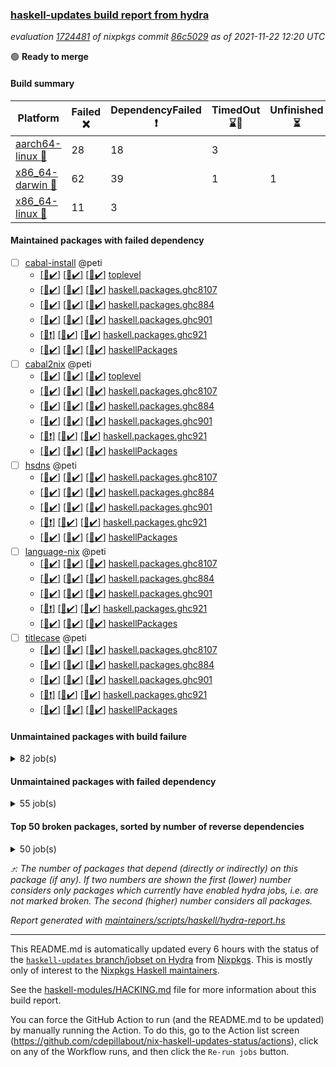 ### [haskell-updates build report from hydra](https://hydra.nixos.org/jobset/nixpkgs/haskell-updates)
*evaluation [1724481](https://hydra.nixos.org/eval/1724481) of nixpkgs commit [86c5029](https://github.com/NixOS/nixpkgs/commits/86c50292b0540dd1cb16636342c938dd9ee5db42) as of 2021-11-22 12:20 UTC*

:green_circle: **Ready to merge**

#### Build summary

 | Platform | Failed :x: | DependencyFailed :heavy_exclamation_mark: | TimedOut :hourglass::no_entry_sign: | Unfinished :hourglass_flowing_sand: | Success :heavy_check_mark: | 
 | --- | --- | --- | --- | --- | --- | 
 | [aarch64-linux :iphone:](https://hydra.nixos.org/eval/1724481?filter=.aarch64-linux) | 28 | 18 | 3 |  | 7077 | 
 | [x86_64-darwin :apple:](https://hydra.nixos.org/eval/1724481?filter=.x86_64-darwin) | 62 | 39 | 1 | 1 | 6964 | 
 | [x86_64-linux :penguin:](https://hydra.nixos.org/eval/1724481?filter=.x86_64-linux) | 11 | 3 |  |  | 7151 | 
#### Maintained packages with failed dependency
- [ ] [cabal-install](https://hydra.nixos.org/eval/1724481?filter=cabal-install) @peti
  - [[:iphone::heavy_check_mark:]](https://hydra.nixos.org/build/158859488) [[:apple::heavy_check_mark:]](https://hydra.nixos.org/build/158857096) [[:penguin::heavy_check_mark:]](https://hydra.nixos.org/build/158854179) [toplevel](https://hydra.nixos.org/eval/1724481?filter=cabal-install)
  - [[:iphone::heavy_check_mark:]](https://hydra.nixos.org/build/158849756) [[:apple::heavy_check_mark:]](https://hydra.nixos.org/build/158850633) [[:penguin::heavy_check_mark:]](https://hydra.nixos.org/build/158853726) [haskell.packages.ghc8107](https://hydra.nixos.org/eval/1724481?filter=haskell.packages.ghc8107.cabal-install)
  - [[:iphone::heavy_check_mark:]](https://hydra.nixos.org/build/158862111) [[:apple::heavy_check_mark:]](https://hydra.nixos.org/build/158853501) [[:penguin::heavy_check_mark:]](https://hydra.nixos.org/build/158854679) [haskell.packages.ghc884](https://hydra.nixos.org/eval/1724481?filter=haskell.packages.ghc884.cabal-install)
  - [[:iphone::heavy_check_mark:]](https://hydra.nixos.org/build/158848129) [[:apple::heavy_check_mark:]](https://hydra.nixos.org/build/158852590) [[:penguin::heavy_check_mark:]](https://hydra.nixos.org/build/158852703) [haskell.packages.ghc901](https://hydra.nixos.org/eval/1724481?filter=haskell.packages.ghc901.cabal-install)
  - [[:iphone::heavy_exclamation_mark:]](https://hydra.nixos.org/build/158858423) [[:apple::heavy_check_mark:]](https://hydra.nixos.org/build/158848823) [[:penguin::heavy_check_mark:]](https://hydra.nixos.org/build/158851921) [haskell.packages.ghc921](https://hydra.nixos.org/eval/1724481?filter=haskell.packages.ghc921.cabal-install)
  - [[:iphone::heavy_check_mark:]](https://hydra.nixos.org/build/158861502) [[:apple::heavy_check_mark:]](https://hydra.nixos.org/build/158859272) [[:penguin::heavy_check_mark:]](https://hydra.nixos.org/build/158861834) [haskellPackages](https://hydra.nixos.org/eval/1724481?filter=haskellPackages.cabal-install)
- [ ] [cabal2nix](https://hydra.nixos.org/eval/1724481?filter=cabal2nix) @peti
  - [[:iphone::heavy_check_mark:]](https://hydra.nixos.org/build/158861540) [[:apple::heavy_check_mark:]](https://hydra.nixos.org/build/158852457) [[:penguin::heavy_check_mark:]](https://hydra.nixos.org/build/158855330) [toplevel](https://hydra.nixos.org/eval/1724481?filter=cabal2nix)
  - [[:iphone::heavy_check_mark:]](https://hydra.nixos.org/build/158847732) [[:apple::heavy_check_mark:]](https://hydra.nixos.org/build/158858428) [[:penguin::heavy_check_mark:]](https://hydra.nixos.org/build/158859722) [haskell.packages.ghc8107](https://hydra.nixos.org/eval/1724481?filter=haskell.packages.ghc8107.cabal2nix)
  - [[:iphone::heavy_check_mark:]](https://hydra.nixos.org/build/158847921) [[:apple::heavy_check_mark:]](https://hydra.nixos.org/build/158855895) [[:penguin::heavy_check_mark:]](https://hydra.nixos.org/build/158853678) [haskell.packages.ghc884](https://hydra.nixos.org/eval/1724481?filter=haskell.packages.ghc884.cabal2nix)
  - [[:iphone::heavy_check_mark:]](https://hydra.nixos.org/build/158949826) [[:apple::heavy_check_mark:]](https://hydra.nixos.org/build/158949834) [[:penguin::heavy_check_mark:]](https://hydra.nixos.org/build/158949831) [haskell.packages.ghc901](https://hydra.nixos.org/eval/1724481?filter=haskell.packages.ghc901.cabal2nix)
  - [[:iphone::heavy_exclamation_mark:]](https://hydra.nixos.org/build/159051608) [[:apple::heavy_check_mark:]](https://hydra.nixos.org/build/159051564) [[:penguin::heavy_check_mark:]](https://hydra.nixos.org/build/159051628) [haskell.packages.ghc921](https://hydra.nixos.org/eval/1724481?filter=haskell.packages.ghc921.cabal2nix)
  - [[:iphone::heavy_check_mark:]](https://hydra.nixos.org/build/158850234) [[:apple::heavy_check_mark:]](https://hydra.nixos.org/build/158861684) [[:penguin::heavy_check_mark:]](https://hydra.nixos.org/build/158858318) [haskellPackages](https://hydra.nixos.org/eval/1724481?filter=haskellPackages.cabal2nix)
- [ ] [hsdns](https://hydra.nixos.org/eval/1724481?filter=hsdns) @peti
  - [[:iphone::heavy_check_mark:]](https://hydra.nixos.org/build/158167926) [[:apple::heavy_check_mark:]](https://hydra.nixos.org/build/158177816) [[:penguin::heavy_check_mark:]](https://hydra.nixos.org/build/158184888) [haskell.packages.ghc8107](https://hydra.nixos.org/eval/1724481?filter=haskell.packages.ghc8107.hsdns)
  - [[:iphone::heavy_check_mark:]](https://hydra.nixos.org/build/158178147) [[:apple::heavy_check_mark:]](https://hydra.nixos.org/build/158171568) [[:penguin::heavy_check_mark:]](https://hydra.nixos.org/build/158180260) [haskell.packages.ghc884](https://hydra.nixos.org/eval/1724481?filter=haskell.packages.ghc884.hsdns)
  - [[:iphone::heavy_check_mark:]](https://hydra.nixos.org/build/158173050) [[:apple::heavy_check_mark:]](https://hydra.nixos.org/build/158183912) [[:penguin::heavy_check_mark:]](https://hydra.nixos.org/build/158167851) [haskell.packages.ghc901](https://hydra.nixos.org/eval/1724481?filter=haskell.packages.ghc901.hsdns)
  - [[:iphone::heavy_exclamation_mark:]](https://hydra.nixos.org/build/158856827) [[:apple::heavy_check_mark:]](https://hydra.nixos.org/build/158857146) [[:penguin::heavy_check_mark:]](https://hydra.nixos.org/build/158852262) [haskell.packages.ghc921](https://hydra.nixos.org/eval/1724481?filter=haskell.packages.ghc921.hsdns)
  - [[:iphone::heavy_check_mark:]](https://hydra.nixos.org/build/158179287) [[:apple::heavy_check_mark:]](https://hydra.nixos.org/build/158174569) [[:penguin::heavy_check_mark:]](https://hydra.nixos.org/build/158171448) [haskellPackages](https://hydra.nixos.org/eval/1724481?filter=haskellPackages.hsdns)
- [ ] [language-nix](https://hydra.nixos.org/eval/1724481?filter=language-nix) @peti
  - [[:iphone::heavy_check_mark:]](https://hydra.nixos.org/build/158858884) [[:apple::heavy_check_mark:]](https://hydra.nixos.org/build/158850764) [[:penguin::heavy_check_mark:]](https://hydra.nixos.org/build/158855967) [haskell.packages.ghc8107](https://hydra.nixos.org/eval/1724481?filter=haskell.packages.ghc8107.language-nix)
  - [[:iphone::heavy_check_mark:]](https://hydra.nixos.org/build/158855687) [[:apple::heavy_check_mark:]](https://hydra.nixos.org/build/158860034) [[:penguin::heavy_check_mark:]](https://hydra.nixos.org/build/158862156) [haskell.packages.ghc884](https://hydra.nixos.org/eval/1724481?filter=haskell.packages.ghc884.language-nix)
  - [[:iphone::heavy_check_mark:]](https://hydra.nixos.org/build/158949852) [[:apple::heavy_check_mark:]](https://hydra.nixos.org/build/158949829) [[:penguin::heavy_check_mark:]](https://hydra.nixos.org/build/158949823) [haskell.packages.ghc901](https://hydra.nixos.org/eval/1724481?filter=haskell.packages.ghc901.language-nix)
  - [[:iphone::heavy_exclamation_mark:]](https://hydra.nixos.org/build/158949841) [[:apple::heavy_check_mark:]](https://hydra.nixos.org/build/158949835) [[:penguin::heavy_check_mark:]](https://hydra.nixos.org/build/158949838) [haskell.packages.ghc921](https://hydra.nixos.org/eval/1724481?filter=haskell.packages.ghc921.language-nix)
  - [[:iphone::heavy_check_mark:]](https://hydra.nixos.org/build/158858262) [[:apple::heavy_check_mark:]](https://hydra.nixos.org/build/158859525) [[:penguin::heavy_check_mark:]](https://hydra.nixos.org/build/158851511) [haskellPackages](https://hydra.nixos.org/eval/1724481?filter=haskellPackages.language-nix)
- [ ] [titlecase](https://hydra.nixos.org/eval/1724481?filter=titlecase) @peti
  - [[:iphone::heavy_check_mark:]](https://hydra.nixos.org/build/158852347) [[:apple::heavy_check_mark:]](https://hydra.nixos.org/build/158854243) [[:penguin::heavy_check_mark:]](https://hydra.nixos.org/build/158847876) [haskell.packages.ghc8107](https://hydra.nixos.org/eval/1724481?filter=haskell.packages.ghc8107.titlecase)
  - [[:iphone::heavy_check_mark:]](https://hydra.nixos.org/build/158849776) [[:apple::heavy_check_mark:]](https://hydra.nixos.org/build/158850772) [[:penguin::heavy_check_mark:]](https://hydra.nixos.org/build/158853456) [haskell.packages.ghc884](https://hydra.nixos.org/eval/1724481?filter=haskell.packages.ghc884.titlecase)
  - [[:iphone::heavy_check_mark:]](https://hydra.nixos.org/build/158860823) [[:apple::heavy_check_mark:]](https://hydra.nixos.org/build/158847764) [[:penguin::heavy_check_mark:]](https://hydra.nixos.org/build/158850091) [haskell.packages.ghc901](https://hydra.nixos.org/eval/1724481?filter=haskell.packages.ghc901.titlecase)
  - [[:iphone::heavy_exclamation_mark:]](https://hydra.nixos.org/build/158853791) [[:apple::heavy_check_mark:]](https://hydra.nixos.org/build/158857747) [[:penguin::heavy_check_mark:]](https://hydra.nixos.org/build/158850179) [haskell.packages.ghc921](https://hydra.nixos.org/eval/1724481?filter=haskell.packages.ghc921.titlecase)
  - [[:iphone::heavy_check_mark:]](https://hydra.nixos.org/build/158851159) [[:apple::heavy_check_mark:]](https://hydra.nixos.org/build/158857090) [[:penguin::heavy_check_mark:]](https://hydra.nixos.org/build/158854010) [haskellPackages](https://hydra.nixos.org/eval/1724481?filter=haskellPackages.titlecase)
#### Unmaintained packages with build failure
<details><summary>82 job(s) </summary>

- [ ] [[:iphone::heavy_check_mark:]](https://hydra.nixos.org/build/158174882) [[:apple::x:]](https://hydra.nixos.org/build/158178724) [[:penguin::heavy_check_mark:]](https://hydra.nixos.org/build/158186251) [haskellPackages.sdp](https://hydra.nixos.org/eval/1724481?filter=haskellPackages.sdp)  :arrow_heading_up: 9 | 9
- [ ] [[:iphone::heavy_check_mark:]](https://hydra.nixos.org/build/158861466) [[:apple::x:]](https://hydra.nixos.org/build/158852705) [[:penguin::heavy_check_mark:]](https://hydra.nixos.org/build/158856537) [haskellPackages.di-core](https://hydra.nixos.org/eval/1724481?filter=haskellPackages.di-core)  :arrow_heading_up: 7 | 11
- [ ] [[:iphone::heavy_check_mark:]](https://hydra.nixos.org/build/158861334) [[:apple::x:]](https://hydra.nixos.org/build/158851459) [[:penguin::heavy_check_mark:]](https://hydra.nixos.org/build/158850490) [haskellPackages.junit-xml](https://hydra.nixos.org/eval/1724481?filter=haskellPackages.junit-xml)  :arrow_heading_up: 7 | 9
- [ ] [[:iphone::heavy_check_mark:]](https://hydra.nixos.org/build/158858340) [[:apple::x:]](https://hydra.nixos.org/build/158849240) [[:penguin::heavy_check_mark:]](https://hydra.nixos.org/build/158857820) [haskellPackages.thyme](https://hydra.nixos.org/eval/1724481?filter=haskellPackages.thyme)  :arrow_heading_up: 6 | 15
- [ ] [[:iphone::x:]](https://hydra.nixos.org/build/158849103) [[:apple::heavy_check_mark:]](https://hydra.nixos.org/build/158851457) [[:penguin::heavy_check_mark:]](https://hydra.nixos.org/build/158850080) [haskellPackages.libBF](https://hydra.nixos.org/eval/1724481?filter=haskellPackages.libBF)  :arrow_heading_up: 4 | 20
- [ ] [[:iphone::heavy_check_mark:]](https://hydra.nixos.org/build/158849948) [[:apple::x:]](https://hydra.nixos.org/build/158854538) [[:penguin::heavy_check_mark:]](https://hydra.nixos.org/build/158848072) [haskellPackages.exinst](https://hydra.nixos.org/eval/1724481?filter=haskellPackages.exinst)  :arrow_heading_up: 4 | 6
- [ ] [[:iphone::x:]](https://hydra.nixos.org/build/158850642) [[:apple::heavy_check_mark:]](https://hydra.nixos.org/build/158848989) [[:penguin::heavy_check_mark:]](https://hydra.nixos.org/build/158849778) [haskellPackages.ptr-poker](https://hydra.nixos.org/eval/1724481?filter=haskellPackages.ptr-poker)  :arrow_heading_up: 3 | 4
- [ ] [[:iphone::x:]](https://hydra.nixos.org/build/158948460) [[:penguin::x:]](https://hydra.nixos.org/build/158948459) [haskellPackages.gi-cogl](https://hydra.nixos.org/eval/1724481?filter=haskellPackages.gi-cogl)  :arrow_heading_up: 2 | 2
- [ ] [[:iphone::x:]](https://hydra.nixos.org/build/158860520) [[:apple::heavy_check_mark:]](https://hydra.nixos.org/build/158856485) [[:penguin::heavy_check_mark:]](https://hydra.nixos.org/build/158848207) [haskellPackages.OrderedBits](https://hydra.nixos.org/eval/1724481?filter=haskellPackages.OrderedBits)  :arrow_heading_up: 1 | 36
- [ ] [[:iphone::x:]](https://hydra.nixos.org/build/158857945) [[:apple::heavy_check_mark:]](https://hydra.nixos.org/build/158850842) [[:penguin::heavy_check_mark:]](https://hydra.nixos.org/build/158850289) [haskellPackages.type-natural](https://hydra.nixos.org/eval/1724481?filter=haskellPackages.type-natural)  :arrow_heading_up: 1 | 4
- [ ] [[:iphone::x:]](https://hydra.nixos.org/build/158171488) [[:apple::heavy_check_mark:]](https://hydra.nixos.org/build/158166466) [[:penguin::heavy_check_mark:]](https://hydra.nixos.org/build/158176025) [haskellPackages.long-double](https://hydra.nixos.org/eval/1724481?filter=haskellPackages.long-double)  :arrow_heading_up: 1 | 2
- [ ] [[:iphone::x:]](https://hydra.nixos.org/build/158856719) [[:apple::x:]](https://hydra.nixos.org/build/158858493) [[:penguin::x:]](https://hydra.nixos.org/build/158852016) [haskellPackages.dovetail](https://hydra.nixos.org/eval/1724481?filter=haskellPackages.dovetail)  :arrow_heading_up: 1 | 1
- [ ] [[:iphone::x:]](https://hydra.nixos.org/build/158174481) [[:apple::x:]](https://hydra.nixos.org/build/158173479) [[:penguin::heavy_check_mark:]](https://hydra.nixos.org/build/158172713) [haskellPackages.easytensor](https://hydra.nixos.org/eval/1724481?filter=haskellPackages.easytensor)  :arrow_heading_up: 1 | 1
- [ ] [[:iphone::heavy_check_mark:]](https://hydra.nixos.org/build/158859418) [[:apple::x:]](https://hydra.nixos.org/build/158858379) [[:penguin::heavy_check_mark:]](https://hydra.nixos.org/build/158849295) [haskellPackages.gi-gdkx11](https://hydra.nixos.org/eval/1724481?filter=haskellPackages.gi-gdkx11)  :arrow_heading_up: 1 | 1
- [ ] [[:iphone::x:]](https://hydra.nixos.org/build/158851393) [[:apple::x:]](https://hydra.nixos.org/build/158855696) [[:penguin::x:]](https://hydra.nixos.org/build/158852214) [haskellPackages.gi-json](https://hydra.nixos.org/eval/1724481?filter=haskellPackages.gi-json)  :arrow_heading_up: 1 | 1
- [ ] [[:iphone::heavy_check_mark:]](https://hydra.nixos.org/build/158171757) [[:apple::x:]](https://hydra.nixos.org/build/158166135) [[:penguin::heavy_check_mark:]](https://hydra.nixos.org/build/158176699) [haskellPackages.keep-alive](https://hydra.nixos.org/eval/1724481?filter=haskellPackages.keep-alive)  :arrow_heading_up: 1 | 1
- [ ] [[:iphone::heavy_check_mark:]](https://hydra.nixos.org/build/158853648) [[:apple::x:]](https://hydra.nixos.org/build/158848056) [[:penguin::heavy_check_mark:]](https://hydra.nixos.org/build/158859990) [haskellPackages.loc](https://hydra.nixos.org/eval/1724481?filter=haskellPackages.loc)  :arrow_heading_up: 1 | 1
- [ ] [[:iphone::x:]](https://hydra.nixos.org/build/158860031) [[:apple::heavy_check_mark:]](https://hydra.nixos.org/build/158855160) [[:penguin::heavy_check_mark:]](https://hydra.nixos.org/build/158849207) [haskellPackages.nlopt-haskell](https://hydra.nixos.org/eval/1724481?filter=haskellPackages.nlopt-haskell)  :arrow_heading_up: 1 | 1
- [ ] [[:iphone::heavy_check_mark:]](https://hydra.nixos.org/build/158856287) [[:apple::x:]](https://hydra.nixos.org/build/158850438) [[:penguin::heavy_check_mark:]](https://hydra.nixos.org/build/158860855) [haskellPackages.opencv](https://hydra.nixos.org/eval/1724481?filter=haskellPackages.opencv)  :arrow_heading_up: 1 | 1
- [ ] [[:iphone::heavy_check_mark:]](https://hydra.nixos.org/build/158857322) [[:apple::x:]](https://hydra.nixos.org/build/158860470) [[:penguin::heavy_check_mark:]](https://hydra.nixos.org/build/158848735) [haskellPackages.sequence-formats](https://hydra.nixos.org/eval/1724481?filter=haskellPackages.sequence-formats)  :arrow_heading_up: 1 | 1
- [ ] [[:iphone::x:]](https://hydra.nixos.org/build/158178337) [[:apple::heavy_check_mark:]](https://hydra.nixos.org/build/158169670) [[:penguin::heavy_check_mark:]](https://hydra.nixos.org/build/158175314) [haskellPackages.unicode-properties](https://hydra.nixos.org/eval/1724481?filter=haskellPackages.unicode-properties)  :arrow_heading_up: 1 | 1
- [ ] [[:iphone::x:]](https://hydra.nixos.org/build/158857571) [[:apple::heavy_check_mark:]](https://hydra.nixos.org/build/158861149) [[:penguin::heavy_check_mark:]](https://hydra.nixos.org/build/158854318) [haskellPackages.accelerate-llvm](https://hydra.nixos.org/eval/1724481?filter=haskellPackages.accelerate-llvm)  :arrow_heading_up: 0 | 8
- [ ] [[:iphone::x:]](https://hydra.nixos.org/build/158177182) [[:apple::heavy_check_mark:]](https://hydra.nixos.org/build/158173873) [[:penguin::heavy_check_mark:]](https://hydra.nixos.org/build/158167438) [haskellPackages.freetype2](https://hydra.nixos.org/eval/1724481?filter=haskellPackages.freetype2)  :arrow_heading_up: 0 | 7
- [ ] [[:iphone::heavy_check_mark:]](https://hydra.nixos.org/build/158854490) [[:apple::x:]](https://hydra.nixos.org/build/158855324) [[:penguin::heavy_check_mark:]](https://hydra.nixos.org/build/158861234) [haskellPackages.pipes-zlib](https://hydra.nixos.org/eval/1724481?filter=haskellPackages.pipes-zlib)  :arrow_heading_up: 0 | 6
- [ ] [[:iphone::heavy_check_mark:]](https://hydra.nixos.org/build/158184242) [[:apple::x:]](https://hydra.nixos.org/build/158185673) [[:penguin::heavy_check_mark:]](https://hydra.nixos.org/build/158170921) [haskellPackages.hmidi](https://hydra.nixos.org/eval/1724481?filter=haskellPackages.hmidi)  :arrow_heading_up: 0 | 4
- [ ] [[:iphone::heavy_check_mark:]](https://hydra.nixos.org/build/158857874) [[:apple::x:]](https://hydra.nixos.org/build/158850813) [[:penguin::heavy_check_mark:]](https://hydra.nixos.org/build/158849730) [haskellPackages.zip](https://hydra.nixos.org/eval/1724481?filter=haskellPackages.zip)  :arrow_heading_up: 0 | 4
- [ ] [[:iphone::heavy_check_mark:]](https://hydra.nixos.org/build/158849319) [[:apple::x:]](https://hydra.nixos.org/build/158847910) [[:penguin::heavy_check_mark:]](https://hydra.nixos.org/build/158859828) [haskellPackages.posix-socket](https://hydra.nixos.org/eval/1724481?filter=haskellPackages.posix-socket)  :arrow_heading_up: 0 | 2
- [ ] [[:iphone::x:]](https://hydra.nixos.org/build/158860604) [[:apple::heavy_check_mark:]](https://hydra.nixos.org/build/158861826) [[:penguin::heavy_check_mark:]](https://hydra.nixos.org/build/158858748) [haskellPackages.quic](https://hydra.nixos.org/eval/1724481?filter=haskellPackages.quic)  :arrow_heading_up: 0 | 2
- [ ] [[:iphone::x:]](https://hydra.nixos.org/build/158849068) [[:apple::x:]](https://hydra.nixos.org/build/158853089) [[:penguin::x:]](https://hydra.nixos.org/build/158853596) [haskellPackages.exploring-interpreters](https://hydra.nixos.org/eval/1724481?filter=haskellPackages.exploring-interpreters)  :arrow_heading_up: 0 | 1
- [ ] [[:iphone::heavy_check_mark:]](https://hydra.nixos.org/build/158169821) [[:apple::x:]](https://hydra.nixos.org/build/158179292) [[:penguin::heavy_check_mark:]](https://hydra.nixos.org/build/158172696) [haskellPackages.hamid](https://hydra.nixos.org/eval/1724481?filter=haskellPackages.hamid)  :arrow_heading_up: 0 | 1
- [ ] [[:iphone::heavy_check_mark:]](https://hydra.nixos.org/build/158859572) [[:apple::x:]](https://hydra.nixos.org/build/158849030) [[:penguin::heavy_check_mark:]](https://hydra.nixos.org/build/158855236) [haskellPackages.hmatrix-morpheus](https://hydra.nixos.org/eval/1724481?filter=haskellPackages.hmatrix-morpheus)  :arrow_heading_up: 0 | 1
- [ ] [[:iphone::heavy_check_mark:]](https://hydra.nixos.org/build/158180845) [[:apple::x:]](https://hydra.nixos.org/build/158183870) [[:penguin::heavy_check_mark:]](https://hydra.nixos.org/build/158176031) [haskellPackages.huckleberry](https://hydra.nixos.org/eval/1724481?filter=haskellPackages.huckleberry)  :arrow_heading_up: 0 | 1
- [ ] [[:iphone::x:]](https://hydra.nixos.org/build/158171195) [[:apple::heavy_check_mark:]](https://hydra.nixos.org/build/158173460) [[:penguin::heavy_check_mark:]](https://hydra.nixos.org/build/158173159) [haskellPackages.picosat](https://hydra.nixos.org/eval/1724481?filter=haskellPackages.picosat)  :arrow_heading_up: 0 | 1
- [ ] [[:iphone::heavy_check_mark:]](https://hydra.nixos.org/build/158165387) [[:apple::x:]](https://hydra.nixos.org/build/158186599) [[:penguin::heavy_check_mark:]](https://hydra.nixos.org/build/158183534) [haskellPackages.select](https://hydra.nixos.org/eval/1724481?filter=haskellPackages.select)  :arrow_heading_up: 0 | 1
- [ ] [[:iphone::heavy_check_mark:]](https://hydra.nixos.org/build/158177925) [[:apple::x:]](https://hydra.nixos.org/build/158169081) [[:penguin::heavy_check_mark:]](https://hydra.nixos.org/build/158171187) [haskellPackages.sysinfo](https://hydra.nixos.org/eval/1724481?filter=haskellPackages.sysinfo)  :arrow_heading_up: 0 | 1
- [ ] [[:iphone::heavy_check_mark:]](https://hydra.nixos.org/build/158848626) [[:apple::x:]](https://hydra.nixos.org/build/158855430) [[:penguin::heavy_check_mark:]](https://hydra.nixos.org/build/158852723) [haskellPackages.FractalArt](https://hydra.nixos.org/eval/1724481?filter=haskellPackages.FractalArt) 
- [ ] [[:iphone::x:]](https://hydra.nixos.org/build/158173619) [[:apple::heavy_check_mark:]](https://hydra.nixos.org/build/158175003) [[:penguin::heavy_check_mark:]](https://hydra.nixos.org/build/158184430) [haskellPackages.HsASA](https://hydra.nixos.org/eval/1724481?filter=haskellPackages.HsASA) 
- [ ] [[:iphone::heavy_check_mark:]](https://hydra.nixos.org/build/158848446) [[:apple::heavy_check_mark:]](https://hydra.nixos.org/build/158853709) [[:penguin::x:]](https://hydra.nixos.org/build/158860989) [haskellPackages.binary-io](https://hydra.nixos.org/eval/1724481?filter=haskellPackages.binary-io) 
- [ ] [[:iphone::heavy_check_mark:]](https://hydra.nixos.org/build/158854640) [[:apple::x:]](https://hydra.nixos.org/build/158851479) [[:penguin::heavy_check_mark:]](https://hydra.nixos.org/build/158858504) [haskellPackages.chiphunk](https://hydra.nixos.org/eval/1724481?filter=haskellPackages.chiphunk) 
- [ ] [[:iphone::heavy_check_mark:]](https://hydra.nixos.org/build/158179678) [[:apple::x:]](https://hydra.nixos.org/build/158185186) [[:penguin::heavy_check_mark:]](https://hydra.nixos.org/build/158186792) [haskellPackages.discount](https://hydra.nixos.org/eval/1724481?filter=haskellPackages.discount) 
- [ ] [[:iphone::heavy_check_mark:]](https://hydra.nixos.org/build/158851353) [[:apple::x:]](https://hydra.nixos.org/build/158851074) [[:penguin::heavy_check_mark:]](https://hydra.nixos.org/build/158855778) [haskellPackages.diskhash](https://hydra.nixos.org/eval/1724481?filter=haskellPackages.diskhash) 
- [ ] [[:iphone::heavy_check_mark:]](https://hydra.nixos.org/build/158848244) [[:apple::x:]](https://hydra.nixos.org/build/158849167) [[:penguin::heavy_check_mark:]](https://hydra.nixos.org/build/158861079) [haskellPackages.epub-tools](https://hydra.nixos.org/eval/1724481?filter=haskellPackages.epub-tools) 
- [ ] [[:iphone::heavy_check_mark:]](https://hydra.nixos.org/build/158182864) [[:apple::x:]](https://hydra.nixos.org/build/158175855) [[:penguin::heavy_check_mark:]](https://hydra.nixos.org/build/158172346) [haskellPackages.float128](https://hydra.nixos.org/eval/1724481?filter=haskellPackages.float128) 
- [ ] [[:iphone::heavy_check_mark:]](https://hydra.nixos.org/build/158855111) [[:apple::x:]](https://hydra.nixos.org/build/158851137) [[:penguin::heavy_check_mark:]](https://hydra.nixos.org/build/158858852) [haskellPackages.gerrit](https://hydra.nixos.org/eval/1724481?filter=haskellPackages.gerrit) 
- [ ] [[:iphone::x:]](https://hydra.nixos.org/build/158852000) [[:penguin::x:]](https://hydra.nixos.org/build/158852193) [haskellPackages.gi-gtk-layer-shell](https://hydra.nixos.org/eval/1724481?filter=haskellPackages.gi-gtk-layer-shell) 
- [ ] [[:iphone::x:]](https://hydra.nixos.org/build/158848063) [[:apple::x:]](https://hydra.nixos.org/build/158853412) [[:penguin::x:]](https://hydra.nixos.org/build/158852503) [haskellPackages.gi-rsvg](https://hydra.nixos.org/eval/1724481?filter=haskellPackages.gi-rsvg) 
- [ ] [[:iphone::x:]](https://hydra.nixos.org/build/158660363) [[:penguin::heavy_check_mark:]](https://hydra.nixos.org/build/158660342) [haskellPackages.gnome-keyring](https://hydra.nixos.org/eval/1724481?filter=haskellPackages.gnome-keyring) 
- [ ] [[:iphone::heavy_check_mark:]](https://hydra.nixos.org/build/158851517) [[:apple::x:]](https://hydra.nixos.org/build/158857422) [[:penguin::heavy_check_mark:]](https://hydra.nixos.org/build/158850955) [haskellPackages.gtk-traymanager](https://hydra.nixos.org/eval/1724481?filter=haskellPackages.gtk-traymanager) 
- [ ] [[:iphone::heavy_check_mark:]](https://hydra.nixos.org/build/158169999) [[:apple::x:]](https://hydra.nixos.org/build/158178690) [[:penguin::heavy_check_mark:]](https://hydra.nixos.org/build/158176092) [haskellPackages.hid](https://hydra.nixos.org/eval/1724481?filter=haskellPackages.hid) 
- [ ] [[:iphone::heavy_check_mark:]](https://hydra.nixos.org/build/158849329) [[:apple::x:]](https://hydra.nixos.org/build/158853988) [[:penguin::heavy_check_mark:]](https://hydra.nixos.org/build/158851875) [haskellPackages.higher-leveldb](https://hydra.nixos.org/eval/1724481?filter=haskellPackages.higher-leveldb) 
- [ ] [[:iphone::heavy_check_mark:]](https://hydra.nixos.org/build/158848613) [[:apple::x:]](https://hydra.nixos.org/build/158854489) [[:penguin::heavy_check_mark:]](https://hydra.nixos.org/build/158852334) [haskellPackages.highlight](https://hydra.nixos.org/eval/1724481?filter=haskellPackages.highlight) 
- [ ] [[:iphone::heavy_check_mark:]](https://hydra.nixos.org/build/158852537) [[:apple::x:]](https://hydra.nixos.org/build/158850259) [[:penguin::heavy_check_mark:]](https://hydra.nixos.org/build/158859231) [haskellPackages.hinotify-conduit](https://hydra.nixos.org/eval/1724481?filter=haskellPackages.hinotify-conduit) 
- [ ] [[:iphone::x:]](https://hydra.nixos.org/build/158850846) [[:apple::x:]](https://hydra.nixos.org/build/158848283) [[:penguin::x:]](https://hydra.nixos.org/build/158856298) [haskellPackages.hls-rename-plugin](https://hydra.nixos.org/eval/1724481?filter=haskellPackages.hls-rename-plugin) 
- [ ] [[:iphone::x:]](https://hydra.nixos.org/build/158850552) [[:apple::heavy_check_mark:]](https://hydra.nixos.org/build/158861020) [[:penguin::heavy_check_mark:]](https://hydra.nixos.org/build/158856148) [haskellPackages.hq](https://hydra.nixos.org/eval/1724481?filter=haskellPackages.hq) 
- [ ] [[:iphone::heavy_check_mark:]](https://hydra.nixos.org/build/158850232) [[:apple::x:]](https://hydra.nixos.org/build/158856421) [[:penguin::heavy_check_mark:]](https://hydra.nixos.org/build/158855395) [haskellPackages.hs](https://hydra.nixos.org/eval/1724481?filter=haskellPackages.hs) 
- [ ] [[:iphone::heavy_check_mark:]](https://hydra.nixos.org/build/158170141) [[:apple::x:]](https://hydra.nixos.org/build/158180755) [[:penguin::heavy_check_mark:]](https://hydra.nixos.org/build/158167959) [haskellPackages.hsshellscript](https://hydra.nixos.org/eval/1724481?filter=haskellPackages.hsshellscript) 
- [ ] [[:iphone::heavy_check_mark:]](https://hydra.nixos.org/build/158180614) [[:apple::x:]](https://hydra.nixos.org/build/158175752) [[:penguin::heavy_check_mark:]](https://hydra.nixos.org/build/158169957) [haskellPackages.hssourceinfo](https://hydra.nixos.org/eval/1724481?filter=haskellPackages.hssourceinfo) 
- [ ] [[:iphone::heavy_check_mark:]](https://hydra.nixos.org/build/158851758) [[:apple::x:]](https://hydra.nixos.org/build/158849228) [[:penguin::heavy_check_mark:]](https://hydra.nixos.org/build/158854910) [haskellPackages.ipcvar](https://hydra.nixos.org/eval/1724481?filter=haskellPackages.ipcvar) 
- [ ] [[:iphone::heavy_check_mark:]](https://hydra.nixos.org/build/158178270) [[:apple::x:]](https://hydra.nixos.org/build/158186270) [[:penguin::heavy_check_mark:]](https://hydra.nixos.org/build/158183921) [haskellPackages.linux-framebuffer](https://hydra.nixos.org/eval/1724481?filter=haskellPackages.linux-framebuffer) 
- [ ] [[:iphone::heavy_check_mark:]](https://hydra.nixos.org/build/158860870) [[:apple::x:]](https://hydra.nixos.org/build/158850439) [[:penguin::heavy_check_mark:]](https://hydra.nixos.org/build/158850605) [haskellPackages.mediawiki2latex](https://hydra.nixos.org/eval/1724481?filter=haskellPackages.mediawiki2latex) 
- [ ] [[:iphone::heavy_check_mark:]](https://hydra.nixos.org/build/158848694) [[:apple::x:]](https://hydra.nixos.org/build/158852758) [[:penguin::heavy_check_mark:]](https://hydra.nixos.org/build/158851131) [haskellPackages.mercury-api](https://hydra.nixos.org/eval/1724481?filter=haskellPackages.mercury-api) 
- [ ] [[:iphone::heavy_check_mark:]](https://hydra.nixos.org/build/158852088) [[:apple::x:]](https://hydra.nixos.org/build/158855003) [[:penguin::heavy_check_mark:]](https://hydra.nixos.org/build/158856119) [haskellPackages.nano-cryptr](https://hydra.nixos.org/eval/1724481?filter=haskellPackages.nano-cryptr) 
- [ ] [[:iphone::x:]](https://hydra.nixos.org/build/158850796) [[:apple::x:]](https://hydra.nixos.org/build/158860861) [[:penguin::x:]](https://hydra.nixos.org/build/158848852) [haskellPackages.one-line-aeson-text](https://hydra.nixos.org/eval/1724481?filter=haskellPackages.one-line-aeson-text) 
- [ ] [[:iphone::heavy_check_mark:]](https://hydra.nixos.org/build/158851060) [[:apple::x:]](https://hydra.nixos.org/build/158853406) [[:penguin::heavy_check_mark:]](https://hydra.nixos.org/build/158850837) [haskellPackages.persistent-pagination](https://hydra.nixos.org/eval/1724481?filter=haskellPackages.persistent-pagination) 
- [ ] [[:iphone::heavy_check_mark:]](https://hydra.nixos.org/build/158849900) [[:apple::x:]](https://hydra.nixos.org/build/158855791) [[:penguin::heavy_check_mark:]](https://hydra.nixos.org/build/158852897) [haskellPackages.ping-wrapper](https://hydra.nixos.org/eval/1724481?filter=haskellPackages.ping-wrapper) 
- [ ] [[:iphone::x:]](https://hydra.nixos.org/build/158859024) [[:apple::heavy_check_mark:]](https://hydra.nixos.org/build/158857166) [[:penguin::heavy_check_mark:]](https://hydra.nixos.org/build/158861706) [haskellPackages.poker](https://hydra.nixos.org/eval/1724481?filter=haskellPackages.poker) 
- [ ] [[:iphone::x:]](https://hydra.nixos.org/build/158854187) [[:apple::x:]](https://hydra.nixos.org/build/158857291) [[:penguin::x:]](https://hydra.nixos.org/build/158853046) [haskellPackages.polysemy-mocks](https://hydra.nixos.org/eval/1724481?filter=haskellPackages.polysemy-mocks) 
- [ ] [[:iphone::heavy_check_mark:]](https://hydra.nixos.org/build/158180433) [[:apple::x:]](https://hydra.nixos.org/build/158181527) [[:penguin::heavy_check_mark:]](https://hydra.nixos.org/build/158171268) [haskellPackages.posix-timer](https://hydra.nixos.org/eval/1724481?filter=haskellPackages.posix-timer) 
- [ ] [[:iphone::heavy_check_mark:]](https://hydra.nixos.org/build/158858809) [[:apple::x:]](https://hydra.nixos.org/build/158856858) [[:penguin::heavy_check_mark:]](https://hydra.nixos.org/build/158850820) [haskellPackages.procex](https://hydra.nixos.org/eval/1724481?filter=haskellPackages.procex) 
- [ ] [[:iphone::heavy_check_mark:]](https://hydra.nixos.org/build/158174048) [[:apple::x:]](https://hydra.nixos.org/build/158168485) [[:penguin::heavy_check_mark:]](https://hydra.nixos.org/build/158173634) [haskellPackages.pthread](https://hydra.nixos.org/eval/1724481?filter=haskellPackages.pthread) 
- [ ] [[:iphone::heavy_check_mark:]](https://hydra.nixos.org/build/158851416) [[:apple::x:]](https://hydra.nixos.org/build/158851687) [[:penguin::heavy_check_mark:]](https://hydra.nixos.org/build/158860156) [haskellPackages.sandwich-webdriver](https://hydra.nixos.org/eval/1724481?filter=haskellPackages.sandwich-webdriver) 
- [ ] [[:iphone::heavy_check_mark:]](https://hydra.nixos.org/build/158167023) [[:apple::x:]](https://hydra.nixos.org/build/158179750) [[:penguin::heavy_check_mark:]](https://hydra.nixos.org/build/158179669) [haskellPackages.sfml-audio](https://hydra.nixos.org/eval/1724481?filter=haskellPackages.sfml-audio) 
- [ ] [[:iphone::heavy_check_mark:]](https://hydra.nixos.org/build/158180866) [[:apple::x:]](https://hydra.nixos.org/build/158167435) [[:penguin::heavy_check_mark:]](https://hydra.nixos.org/build/158175479) [haskellPackages.shared-memory](https://hydra.nixos.org/eval/1724481?filter=haskellPackages.shared-memory) 
- [ ] [[:iphone::x:]](https://hydra.nixos.org/build/158849675) [[:apple::x:]](https://hydra.nixos.org/build/158859200) [[:penguin::x:]](https://hydra.nixos.org/build/158850401) [haskellPackages.stripe-wreq](https://hydra.nixos.org/eval/1724481?filter=haskellPackages.stripe-wreq) 
- [ ] [[:iphone::heavy_check_mark:]](https://hydra.nixos.org/build/158858254) [[:apple::x:]](https://hydra.nixos.org/build/158860743) [[:penguin::heavy_check_mark:]](https://hydra.nixos.org/build/158852113) [haskellPackages.tailfile-hinotify](https://hydra.nixos.org/eval/1724481?filter=haskellPackages.tailfile-hinotify) 
- [ ] [[:iphone::x:]](https://hydra.nixos.org/build/158174288) [[:apple::heavy_check_mark:]](https://hydra.nixos.org/build/158168201) [[:penguin::heavy_check_mark:]](https://hydra.nixos.org/build/158167653) [haskellPackages.wiringPi](https://hydra.nixos.org/eval/1724481?filter=haskellPackages.wiringPi) 
- [ ] [[:iphone::heavy_check_mark:]](https://hydra.nixos.org/build/158850484) [[:apple::x:]](https://hydra.nixos.org/build/158851216) [[:penguin::heavy_check_mark:]](https://hydra.nixos.org/build/158853843) [haskellPackages.ws-chans](https://hydra.nixos.org/eval/1724481?filter=haskellPackages.ws-chans) 
- [ ] [[:iphone::x:]](https://hydra.nixos.org/build/158856511) [[:apple::heavy_check_mark:]](https://hydra.nixos.org/build/158860764) [[:penguin::heavy_check_mark:]](https://hydra.nixos.org/build/158852599) [haskellPackages.x86-64bit](https://hydra.nixos.org/eval/1724481?filter=haskellPackages.x86-64bit) 
- [ ] [[:iphone::heavy_check_mark:]](https://hydra.nixos.org/build/158183814) [[:apple::x:]](https://hydra.nixos.org/build/158173903) [[:penguin::heavy_check_mark:]](https://hydra.nixos.org/build/158179614) [haskellPackages.xmonad-utils](https://hydra.nixos.org/eval/1724481?filter=haskellPackages.xmonad-utils) 
- [ ] [[:iphone::heavy_check_mark:]](https://hydra.nixos.org/build/158175167) [[:apple::x:]](https://hydra.nixos.org/build/158172618) [[:penguin::heavy_check_mark:]](https://hydra.nixos.org/build/158170577) [haskellPackages.yoga](https://hydra.nixos.org/eval/1724481?filter=haskellPackages.yoga) 
- [ ] [[:iphone::heavy_check_mark:]](https://hydra.nixos.org/build/158177062) [[:apple::x:]](https://hydra.nixos.org/build/158182111) [[:penguin::heavy_check_mark:]](https://hydra.nixos.org/build/158185512) [haskellPackages.zot](https://hydra.nixos.org/eval/1724481?filter=haskellPackages.zot) 
- [ ] [[:iphone::heavy_check_mark:]](https://hydra.nixos.org/build/158178317) [[:apple::x:]](https://hydra.nixos.org/build/158178379) [[:penguin::heavy_check_mark:]](https://hydra.nixos.org/build/158186424) [haskellPackages.zxcvbn-c](https://hydra.nixos.org/eval/1724481?filter=haskellPackages.zxcvbn-c) 
</details>

#### Unmaintained packages with failed dependency
<details><summary>55 job(s) </summary>

- [ ] [[:iphone::heavy_check_mark:]](https://hydra.nixos.org/build/158847811) [[:apple::heavy_exclamation_mark:]](https://hydra.nixos.org/build/158859191) [[:penguin::heavy_check_mark:]](https://hydra.nixos.org/build/158862113) [haskellPackages.pretty-diff](https://hydra.nixos.org/eval/1724481?filter=haskellPackages.pretty-diff)  :arrow_heading_up: 6 | 12
- [ ] [[:iphone::heavy_check_mark:]](https://hydra.nixos.org/build/158853860) [[:apple::heavy_exclamation_mark:]](https://hydra.nixos.org/build/158848630) [[:penguin::heavy_check_mark:]](https://hydra.nixos.org/build/158861214) [haskellPackages.di-handle](https://hydra.nixos.org/eval/1724481?filter=haskellPackages.di-handle)  :arrow_heading_up: 5 | 9
- [ ] [[:iphone::heavy_check_mark:]](https://hydra.nixos.org/build/158858205) [[:apple::heavy_exclamation_mark:]](https://hydra.nixos.org/build/158860472) [[:penguin::heavy_check_mark:]](https://hydra.nixos.org/build/158860846) [haskellPackages.di-monad](https://hydra.nixos.org/eval/1724481?filter=haskellPackages.di-monad)  :arrow_heading_up: 5 | 9
- [ ] [[:iphone::heavy_check_mark:]](https://hydra.nixos.org/build/158857182) [[:apple::heavy_exclamation_mark:]](https://hydra.nixos.org/build/158855877) [[:penguin::heavy_check_mark:]](https://hydra.nixos.org/build/158852299) [haskellPackages.nri-prelude](https://hydra.nixos.org/eval/1724481?filter=haskellPackages.nri-prelude)  :arrow_heading_up: 5 | 7
- [ ] [[:iphone::heavy_check_mark:]](https://hydra.nixos.org/build/158859816) [[:apple::heavy_exclamation_mark:]](https://hydra.nixos.org/build/158848200) [[:penguin::heavy_check_mark:]](https://hydra.nixos.org/build/158857310) [haskellPackages.di-df1](https://hydra.nixos.org/eval/1724481?filter=haskellPackages.di-df1)  :arrow_heading_up: 4 | 8
- [ ] [[:iphone::heavy_check_mark:]](https://hydra.nixos.org/build/158850714) [[:apple::heavy_exclamation_mark:]](https://hydra.nixos.org/build/158848777) [[:penguin::heavy_check_mark:]](https://hydra.nixos.org/build/158853457) [haskellPackages.nri-env-parser](https://hydra.nixos.org/eval/1724481?filter=haskellPackages.nri-env-parser)  :arrow_heading_up: 4 | 6
- [ ] [[:iphone::heavy_check_mark:]](https://hydra.nixos.org/build/158850452) [[:apple::heavy_exclamation_mark:]](https://hydra.nixos.org/build/158858356) [[:penguin::heavy_check_mark:]](https://hydra.nixos.org/build/158853139) [haskellPackages.nri-observability](https://hydra.nixos.org/eval/1724481?filter=haskellPackages.nri-observability)  :arrow_heading_up: 3 | 5
- [ ] [[:iphone::heavy_exclamation_mark:]](https://hydra.nixos.org/build/158853979) [[:apple::heavy_check_mark:]](https://hydra.nixos.org/build/158851452) [[:penguin::heavy_check_mark:]](https://hydra.nixos.org/build/158859589) [haskellPackages.jsonifier](https://hydra.nixos.org/eval/1724481?filter=haskellPackages.jsonifier)  :arrow_heading_up: 2 | 2
- [ ] [[:iphone::heavy_check_mark:]](https://hydra.nixos.org/build/158185795) [[:apple::heavy_exclamation_mark:]](https://hydra.nixos.org/build/158180044) [[:penguin::heavy_check_mark:]](https://hydra.nixos.org/build/158170759) [haskellPackages.sdp-io](https://hydra.nixos.org/eval/1724481?filter=haskellPackages.sdp-io)  :arrow_heading_up: 2 | 2
- [ ] [[:iphone::heavy_check_mark:]](https://hydra.nixos.org/build/158859371) [[:apple::heavy_exclamation_mark:]](https://hydra.nixos.org/build/158852128) [[:penguin::heavy_check_mark:]](https://hydra.nixos.org/build/158850308) [haskellPackages.di-polysemy](https://hydra.nixos.org/eval/1724481?filter=haskellPackages.di-polysemy)  :arrow_heading_up: 1 | 4
- [ ] [[:iphone::heavy_check_mark:]](https://hydra.nixos.org/build/158852947) [[:apple::heavy_exclamation_mark:]](https://hydra.nixos.org/build/158854354) [[:penguin::heavy_check_mark:]](https://hydra.nixos.org/build/158849952) [haskellPackages.nri-redis](https://hydra.nixos.org/eval/1724481?filter=haskellPackages.nri-redis)  :arrow_heading_up: 1 | 1
- [ ] [[:iphone::heavy_exclamation_mark:]](https://hydra.nixos.org/build/158858349) [[:apple::heavy_check_mark:]](https://hydra.nixos.org/build/158856152) [[:penguin::heavy_check_mark:]](https://hydra.nixos.org/build/158852717) [haskellPackages.opentelemetry-extra](https://hydra.nixos.org/eval/1724481?filter=haskellPackages.opentelemetry-extra)  :arrow_heading_up: 1 | 1
- [ ] [[:iphone::heavy_check_mark:]](https://hydra.nixos.org/build/158854199) [[:apple::heavy_exclamation_mark:]](https://hydra.nixos.org/build/158855574) [[:penguin::heavy_check_mark:]](https://hydra.nixos.org/build/158861352) [haskellPackages.orgmode-parse](https://hydra.nixos.org/eval/1724481?filter=haskellPackages.orgmode-parse)  :arrow_heading_up: 1 | 1
- [ ] [[:iphone::heavy_check_mark:]](https://hydra.nixos.org/build/158855869) [[:apple::heavy_exclamation_mark:]](https://hydra.nixos.org/build/158861187) [[:penguin::heavy_check_mark:]](https://hydra.nixos.org/build/158858753) [haskellPackages.sdp-hashable](https://hydra.nixos.org/eval/1724481?filter=haskellPackages.sdp-hashable)  :arrow_heading_up: 1 | 1
- [ ] [[:iphone::heavy_exclamation_mark:]](https://hydra.nixos.org/build/158860375) [[:apple::heavy_check_mark:]](https://hydra.nixos.org/build/158852025) [[:penguin::heavy_check_mark:]](https://hydra.nixos.org/build/158854552) [haskellPackages.PrimitiveArray](https://hydra.nixos.org/eval/1724481?filter=haskellPackages.PrimitiveArray)  :arrow_heading_up: 0 | 35
- [ ] [[:iphone::heavy_check_mark:]](https://hydra.nixos.org/build/158857780) [[:apple::heavy_exclamation_mark:]](https://hydra.nixos.org/build/158852827) [[:penguin::heavy_check_mark:]](https://hydra.nixos.org/build/158849912) [haskellPackages.di](https://hydra.nixos.org/eval/1724481?filter=haskellPackages.di)  :arrow_heading_up: 0 | 2
- [ ] [[:iphone::heavy_exclamation_mark:]](https://hydra.nixos.org/build/158853073) [[:apple::heavy_check_mark:]](https://hydra.nixos.org/build/158851265) [[:penguin::heavy_check_mark:]](https://hydra.nixos.org/build/158848672) [haskellPackages.sized](https://hydra.nixos.org/eval/1724481?filter=haskellPackages.sized)  :arrow_heading_up: 0 | 2
- [ ] [[:iphone::heavy_check_mark:]](https://hydra.nixos.org/build/158854945) [[:apple::heavy_exclamation_mark:]](https://hydra.nixos.org/build/158855817) [[:penguin::heavy_check_mark:]](https://hydra.nixos.org/build/158850070) [haskellPackages.keenser](https://hydra.nixos.org/eval/1724481?filter=haskellPackages.keenser)  :arrow_heading_up: 0 | 1
- [ ] [[:iphone::heavy_check_mark:]](https://hydra.nixos.org/build/158854016) [[:apple::heavy_exclamation_mark:]](https://hydra.nixos.org/build/158859034) [[:penguin::heavy_check_mark:]](https://hydra.nixos.org/build/158854492) [haskellPackages.moto](https://hydra.nixos.org/eval/1724481?filter=haskellPackages.moto)  :arrow_heading_up: 0 | 1
- [ ] [[:iphone::heavy_check_mark:]](https://hydra.nixos.org/build/158848886) [[:apple::heavy_exclamation_mark:]](https://hydra.nixos.org/build/158855716) [[:penguin::heavy_check_mark:]](https://hydra.nixos.org/build/158860352) [haskellPackages.antiope-es](https://hydra.nixos.org/eval/1724481?filter=haskellPackages.antiope-es) 
- [ ] [cabal2nix-unstable](https://hydra.nixos.org/eval/1724481?filter=cabal2nix-unstable) 
  - [[:iphone::heavy_check_mark:]](https://hydra.nixos.org/build/158858834) [[:apple::heavy_check_mark:]](https://hydra.nixos.org/build/158855603) [[:penguin::heavy_check_mark:]](https://hydra.nixos.org/build/158853628) [haskell.packages.ghc8107](https://hydra.nixos.org/eval/1724481?filter=haskell.packages.ghc8107.cabal2nix-unstable)
  - [[:iphone::heavy_check_mark:]](https://hydra.nixos.org/build/158860038) [[:apple::heavy_check_mark:]](https://hydra.nixos.org/build/158848330) [[:penguin::heavy_check_mark:]](https://hydra.nixos.org/build/158857555) [haskell.packages.ghc884](https://hydra.nixos.org/eval/1724481?filter=haskell.packages.ghc884.cabal2nix-unstable)
  - [[:iphone::heavy_check_mark:]](https://hydra.nixos.org/build/158949825) [[:apple::heavy_check_mark:]](https://hydra.nixos.org/build/158949847) [[:penguin::heavy_check_mark:]](https://hydra.nixos.org/build/158949830) [haskell.packages.ghc901](https://hydra.nixos.org/eval/1724481?filter=haskell.packages.ghc901.cabal2nix-unstable)
  - [[:iphone::heavy_exclamation_mark:]](https://hydra.nixos.org/build/159051561) [[:apple::heavy_check_mark:]](https://hydra.nixos.org/build/159051577) [[:penguin::heavy_check_mark:]](https://hydra.nixos.org/build/159051610) [haskell.packages.ghc921](https://hydra.nixos.org/eval/1724481?filter=haskell.packages.ghc921.cabal2nix-unstable)
  - [[:iphone::heavy_check_mark:]](https://hydra.nixos.org/build/158857933) [[:apple::heavy_check_mark:]](https://hydra.nixos.org/build/158851854) [[:penguin::heavy_check_mark:]](https://hydra.nixos.org/build/158848365) [haskellPackages](https://hydra.nixos.org/eval/1724481?filter=haskellPackages.cabal2nix-unstable)
- [ ] [[:iphone::heavy_exclamation_mark:]](https://hydra.nixos.org/build/158861110) [[:apple::heavy_exclamation_mark:]](https://hydra.nixos.org/build/158858646) [[:penguin::heavy_exclamation_mark:]](https://hydra.nixos.org/build/158861798) [haskellPackages.dovetail-aeson](https://hydra.nixos.org/eval/1724481?filter=haskellPackages.dovetail-aeson) 
- [ ] [[:iphone::heavy_exclamation_mark:]](https://hydra.nixos.org/build/158185331) [[:apple::heavy_exclamation_mark:]](https://hydra.nixos.org/build/158173297) [[:penguin::heavy_check_mark:]](https://hydra.nixos.org/build/158173216) [haskellPackages.easytensor-vulkan](https://hydra.nixos.org/eval/1724481?filter=haskellPackages.easytensor-vulkan) 
- [ ] [[:iphone::heavy_check_mark:]](https://hydra.nixos.org/build/158860885) [[:apple::heavy_exclamation_mark:]](https://hydra.nixos.org/build/158852419) [[:penguin::heavy_check_mark:]](https://hydra.nixos.org/build/158856015) [haskellPackages.exinst-aeson](https://hydra.nixos.org/eval/1724481?filter=haskellPackages.exinst-aeson) 
- [ ] [[:iphone::heavy_check_mark:]](https://hydra.nixos.org/build/158852849) [[:apple::heavy_exclamation_mark:]](https://hydra.nixos.org/build/158859330) [[:penguin::heavy_check_mark:]](https://hydra.nixos.org/build/158861719) [haskellPackages.exinst-bytes](https://hydra.nixos.org/eval/1724481?filter=haskellPackages.exinst-bytes) 
- [ ] [[:iphone::heavy_check_mark:]](https://hydra.nixos.org/build/158859951) [[:apple::heavy_exclamation_mark:]](https://hydra.nixos.org/build/158855342) [[:penguin::heavy_check_mark:]](https://hydra.nixos.org/build/158857346) [haskellPackages.exinst-cereal](https://hydra.nixos.org/eval/1724481?filter=haskellPackages.exinst-cereal) 
- [ ] [[:iphone::heavy_check_mark:]](https://hydra.nixos.org/build/158850153) [[:apple::heavy_exclamation_mark:]](https://hydra.nixos.org/build/158851949) [[:penguin::heavy_check_mark:]](https://hydra.nixos.org/build/158861287) [haskellPackages.exinst-serialise](https://hydra.nixos.org/eval/1724481?filter=haskellPackages.exinst-serialise) 
- [ ] [[:iphone::heavy_check_mark:]](https://hydra.nixos.org/build/158857950) [[:apple::heavy_exclamation_mark:]](https://hydra.nixos.org/build/158859924) [[:penguin::heavy_check_mark:]](https://hydra.nixos.org/build/158860421) [haskellPackages.fastparser](https://hydra.nixos.org/eval/1724481?filter=haskellPackages.fastparser) 
- [ ] [[:iphone::heavy_exclamation_mark:]](https://hydra.nixos.org/build/158948463) [[:penguin::heavy_exclamation_mark:]](https://hydra.nixos.org/build/158948462) [haskellPackages.gi-clutter](https://hydra.nixos.org/eval/1724481?filter=haskellPackages.gi-clutter) 
- [ ] [[:iphone::heavy_exclamation_mark:]](https://hydra.nixos.org/build/159051603) [[:penguin::heavy_exclamation_mark:]](https://hydra.nixos.org/build/159051601) [haskellPackages.gi-coglpango](https://hydra.nixos.org/eval/1724481?filter=haskellPackages.gi-coglpango) 
- [ ] [[:iphone::heavy_exclamation_mark:]](https://hydra.nixos.org/build/158852766) [[:apple::heavy_check_mark:]](https://hydra.nixos.org/build/158859260) [[:penguin::heavy_check_mark:]](https://hydra.nixos.org/build/158851299) [haskellPackages.hmatrix-nlopt](https://hydra.nixos.org/eval/1724481?filter=haskellPackages.hmatrix-nlopt) 
- [ ] [[:iphone::heavy_check_mark:]](https://hydra.nixos.org/build/158858057) [[:apple::heavy_exclamation_mark:]](https://hydra.nixos.org/build/158861071) [[:penguin::heavy_check_mark:]](https://hydra.nixos.org/build/158848682) [haskellPackages.nri-http](https://hydra.nixos.org/eval/1724481?filter=haskellPackages.nri-http) 
- [ ] [[:iphone::heavy_check_mark:]](https://hydra.nixos.org/build/158855315) [[:apple::heavy_exclamation_mark:]](https://hydra.nixos.org/build/158849009) [[:penguin::heavy_check_mark:]](https://hydra.nixos.org/build/158851420) [haskellPackages.nri-test-encoding](https://hydra.nixos.org/eval/1724481?filter=haskellPackages.nri-test-encoding) 
- [ ] [[:iphone::heavy_check_mark:]](https://hydra.nixos.org/build/158849266) [[:apple::heavy_exclamation_mark:]](https://hydra.nixos.org/build/158856167) [[:penguin::heavy_check_mark:]](https://hydra.nixos.org/build/158850777) [haskellPackages.opencv-extra](https://hydra.nixos.org/eval/1724481?filter=haskellPackages.opencv-extra) 
- [ ] [[:iphone::heavy_exclamation_mark:]](https://hydra.nixos.org/build/158851195) [[:apple::heavy_check_mark:]](https://hydra.nixos.org/build/158852520) [[:penguin::heavy_check_mark:]](https://hydra.nixos.org/build/158854313) [haskellPackages.opentelemetry-lightstep](https://hydra.nixos.org/eval/1724481?filter=haskellPackages.opentelemetry-lightstep) 
- [ ] [[:iphone::heavy_check_mark:]](https://hydra.nixos.org/build/158859402) [[:apple::heavy_exclamation_mark:]](https://hydra.nixos.org/build/158852020) [[:penguin::heavy_check_mark:]](https://hydra.nixos.org/build/158861188) [haskellPackages.orgstat](https://hydra.nixos.org/eval/1724481?filter=haskellPackages.orgstat) 
- [ ] [[:iphone::heavy_check_mark:]](https://hydra.nixos.org/build/158856357) [[:apple::heavy_exclamation_mark:]](https://hydra.nixos.org/build/158860736) [[:penguin::heavy_check_mark:]](https://hydra.nixos.org/build/158856839) [haskellPackages.postgresql-replicant](https://hydra.nixos.org/eval/1724481?filter=haskellPackages.postgresql-replicant) 
- [ ] [[:iphone::heavy_exclamation_mark:]](https://hydra.nixos.org/build/158859465) [[:apple::heavy_check_mark:]](https://hydra.nixos.org/build/158858537) [[:penguin::heavy_check_mark:]](https://hydra.nixos.org/build/158854470) [haskellPackages.rounded](https://hydra.nixos.org/eval/1724481?filter=haskellPackages.rounded) 
- [ ] [[:iphone::heavy_check_mark:]](https://hydra.nixos.org/build/158853105) [[:apple::heavy_exclamation_mark:]](https://hydra.nixos.org/build/158848457) [[:penguin::heavy_check_mark:]](https://hydra.nixos.org/build/158847709) [haskellPackages.scan-metadata](https://hydra.nixos.org/eval/1724481?filter=haskellPackages.scan-metadata) 
- [ ] [[:iphone::heavy_check_mark:]](https://hydra.nixos.org/build/158166150) [[:apple::heavy_exclamation_mark:]](https://hydra.nixos.org/build/158178896) [[:penguin::heavy_check_mark:]](https://hydra.nixos.org/build/158182775) [haskellPackages.sdp-binary](https://hydra.nixos.org/eval/1724481?filter=haskellPackages.sdp-binary) 
- [ ] [[:iphone::heavy_check_mark:]](https://hydra.nixos.org/build/158176753) [[:apple::heavy_exclamation_mark:]](https://hydra.nixos.org/build/158182859) [[:penguin::heavy_check_mark:]](https://hydra.nixos.org/build/158186868) [haskellPackages.sdp-deepseq](https://hydra.nixos.org/eval/1724481?filter=haskellPackages.sdp-deepseq) 
- [ ] [[:iphone::heavy_check_mark:]](https://hydra.nixos.org/build/158861733) [[:apple::heavy_exclamation_mark:]](https://hydra.nixos.org/build/158862016) [[:penguin::heavy_check_mark:]](https://hydra.nixos.org/build/158849229) [haskellPackages.sdp-quickcheck](https://hydra.nixos.org/eval/1724481?filter=haskellPackages.sdp-quickcheck) 
- [ ] [[:iphone::heavy_check_mark:]](https://hydra.nixos.org/build/158853550) [[:apple::heavy_exclamation_mark:]](https://hydra.nixos.org/build/158850123) [[:penguin::heavy_check_mark:]](https://hydra.nixos.org/build/158859709) [haskellPackages.sdp4bytestring](https://hydra.nixos.org/eval/1724481?filter=haskellPackages.sdp4bytestring) 
- [ ] [[:iphone::heavy_check_mark:]](https://hydra.nixos.org/build/158853531) [[:apple::heavy_exclamation_mark:]](https://hydra.nixos.org/build/158856559) [[:penguin::heavy_check_mark:]](https://hydra.nixos.org/build/158852975) [haskellPackages.sdp4text](https://hydra.nixos.org/eval/1724481?filter=haskellPackages.sdp4text) 
- [ ] [[:iphone::heavy_check_mark:]](https://hydra.nixos.org/build/158850619) [[:apple::heavy_exclamation_mark:]](https://hydra.nixos.org/build/158860606) [[:penguin::heavy_check_mark:]](https://hydra.nixos.org/build/158856803) [haskellPackages.sdp4unordered](https://hydra.nixos.org/eval/1724481?filter=haskellPackages.sdp4unordered) 
- [ ] [[:iphone::heavy_check_mark:]](https://hydra.nixos.org/build/158852825) [[:apple::heavy_exclamation_mark:]](https://hydra.nixos.org/build/158851611) [[:penguin::heavy_check_mark:]](https://hydra.nixos.org/build/158852918) [haskellPackages.sdp4vector](https://hydra.nixos.org/eval/1724481?filter=haskellPackages.sdp4vector) 
- [ ] [[:iphone::heavy_check_mark:]](https://hydra.nixos.org/build/158848032) [[:apple::heavy_exclamation_mark:]](https://hydra.nixos.org/build/158852699) [[:penguin::heavy_check_mark:]](https://hydra.nixos.org/build/158855484) [haskellPackages.sequenceTools](https://hydra.nixos.org/eval/1724481?filter=haskellPackages.sequenceTools) 
- [ ] [[:iphone::heavy_check_mark:]](https://hydra.nixos.org/build/158853937) [[:apple::heavy_exclamation_mark:]](https://hydra.nixos.org/build/158850398) [[:penguin::heavy_check_mark:]](https://hydra.nixos.org/build/158859252) [haskellPackages.tasty-test-reporter](https://hydra.nixos.org/eval/1724481?filter=haskellPackages.tasty-test-reporter) 
- [ ] [[:iphone::heavy_exclamation_mark:]](https://hydra.nixos.org/build/158183025) [[:apple::heavy_check_mark:]](https://hydra.nixos.org/build/158171127) [[:penguin::heavy_check_mark:]](https://hydra.nixos.org/build/158170378) [haskellPackages.unicode-names](https://hydra.nixos.org/eval/1724481?filter=haskellPackages.unicode-names) 
- [ ] [[:iphone::heavy_check_mark:]](https://hydra.nixos.org/build/158186106) [[:apple::heavy_exclamation_mark:]](https://hydra.nixos.org/build/158174114) [[:penguin::heavy_check_mark:]](https://hydra.nixos.org/build/158167699) [haskellPackages.xbattbar](https://hydra.nixos.org/eval/1724481?filter=haskellPackages.xbattbar) 
</details>

#### Top 50 broken packages, sorted by number of reverse dependencies
<details><summary>50 job(s) </summary>

[haskell98](https://packdeps.haskellers.com/reverse/haskell98) :arrow_heading_up: 153  
[enumerator](https://packdeps.haskellers.com/reverse/enumerator) :arrow_heading_up: 56  
[derive](https://packdeps.haskellers.com/reverse/derive) :arrow_heading_up: 48  
[contiguous](https://packdeps.haskellers.com/reverse/contiguous) :arrow_heading_up: 46  
[MonadCatchIO-transformers](https://packdeps.haskellers.com/reverse/MonadCatchIO-transformers) :arrow_heading_up: 41  
[parseargs](https://packdeps.haskellers.com/reverse/parseargs) :arrow_heading_up: 41  
[bytesmith](https://packdeps.haskellers.com/reverse/bytesmith) :arrow_heading_up: 36  
[data-lens](https://packdeps.haskellers.com/reverse/data-lens) :arrow_heading_up: 34  
[distributed-process](https://packdeps.haskellers.com/reverse/distributed-process) :arrow_heading_up: 30  
[iteratee](https://packdeps.haskellers.com/reverse/iteratee) :arrow_heading_up: 29  
[jmacro](https://packdeps.haskellers.com/reverse/jmacro) :arrow_heading_up: 29  
[ip](https://packdeps.haskellers.com/reverse/ip) :arrow_heading_up: 26  
[either-unwrap](https://packdeps.haskellers.com/reverse/either-unwrap) :arrow_heading_up: 25  
[HList](https://packdeps.haskellers.com/reverse/HList) :arrow_heading_up: 23  
[SciBaseTypes](https://packdeps.haskellers.com/reverse/SciBaseTypes) :arrow_heading_up: 22  
[haskelldb](https://packdeps.haskellers.com/reverse/haskelldb) :arrow_heading_up: 22  
[hsc3](https://packdeps.haskellers.com/reverse/hsc3) :arrow_heading_up: 22  
[wxdirect](https://packdeps.haskellers.com/reverse/wxdirect) :arrow_heading_up: 22  
[BiobaseTypes](https://packdeps.haskellers.com/reverse/BiobaseTypes) :arrow_heading_up: 21  
[wxc](https://packdeps.haskellers.com/reverse/wxc) :arrow_heading_up: 21  
[biocore](https://packdeps.haskellers.com/reverse/biocore) :arrow_heading_up: 20  
[secp256k1-haskell](https://packdeps.haskellers.com/reverse/secp256k1-haskell) :arrow_heading_up: 20  
[wxcore](https://packdeps.haskellers.com/reverse/wxcore) :arrow_heading_up: 20  
[attoparsec-enumerator](https://packdeps.haskellers.com/reverse/attoparsec-enumerator) :arrow_heading_up: 19  
[bytestring-show](https://packdeps.haskellers.com/reverse/bytestring-show) :arrow_heading_up: 19  
[numhask](https://packdeps.haskellers.com/reverse/numhask) :arrow_heading_up: 19  
[polysemy-plugin](https://packdeps.haskellers.com/reverse/polysemy-plugin) :arrow_heading_up: 19  
[wx](https://packdeps.haskellers.com/reverse/wx) :arrow_heading_up: 19  
[BiobaseENA](https://packdeps.haskellers.com/reverse/BiobaseENA) :arrow_heading_up: 18  
[asn1-data](https://packdeps.haskellers.com/reverse/asn1-data) :arrow_heading_up: 18  
[dbus-core](https://packdeps.haskellers.com/reverse/dbus-core) :arrow_heading_up: 18  
[gtksourceview2](https://packdeps.haskellers.com/reverse/gtksourceview2) :arrow_heading_up: 18  
[BiobaseXNA](https://packdeps.haskellers.com/reverse/BiobaseXNA) :arrow_heading_up: 17  
[HGamer3D-Data](https://packdeps.haskellers.com/reverse/HGamer3D-Data) :arrow_heading_up: 17  
[certificate](https://packdeps.haskellers.com/reverse/certificate) :arrow_heading_up: 17  
[dbus-client](https://packdeps.haskellers.com/reverse/dbus-client) :arrow_heading_up: 17  
[gconf](https://packdeps.haskellers.com/reverse/gconf) :arrow_heading_up: 17  
[gtk-serialized-event](https://packdeps.haskellers.com/reverse/gtk-serialized-event) :arrow_heading_up: 17  
[uuid-orphans](https://packdeps.haskellers.com/reverse/uuid-orphans) :arrow_heading_up: 17  
[cuda](https://packdeps.haskellers.com/reverse/cuda) :arrow_heading_up: 16  
[happstack-jmacro](https://packdeps.haskellers.com/reverse/happstack-jmacro) :arrow_heading_up: 16  
[manatee-core](https://packdeps.haskellers.com/reverse/manatee-core) :arrow_heading_up: 16  
[monads-fd](https://packdeps.haskellers.com/reverse/monads-fd) :arrow_heading_up: 16  
[murmur3](https://packdeps.haskellers.com/reverse/murmur3) :arrow_heading_up: 16  
[tls-extra](https://packdeps.haskellers.com/reverse/tls-extra) :arrow_heading_up: 16  
[ADPfusion](https://packdeps.haskellers.com/reverse/ADPfusion) :arrow_heading_up: 15  
[MaybeT](https://packdeps.haskellers.com/reverse/MaybeT) :arrow_heading_up: 15  
[blaze-builder-enumerator](https://packdeps.haskellers.com/reverse/blaze-builder-enumerator) :arrow_heading_up: 15  
[clash-prelude](https://packdeps.haskellers.com/reverse/clash-prelude) :arrow_heading_up: 15  
[hetero-dict](https://packdeps.haskellers.com/reverse/hetero-dict) :arrow_heading_up: 15  
</details>


*:arrow_heading_up:: The number of packages that depend (directly or indirectly) on this package (if any). If two numbers are shown the first (lower) number considers only packages which currently have enabled hydra jobs, i.e. are not marked broken. The second (higher) number considers all packages.*

*Report generated with [maintainers/scripts/haskell/hydra-report.hs](https://github.com/NixOS/nixpkgs/blob/haskell-updates/maintainers/scripts/haskell/hydra-report.sh)*


----------------------------------------------------------------------

This README.md is automatically updated every 6 hours with the status of the
[`haskell-updates` branch/jobset on Hydra](https://hydra.nixos.org/jobset/nixpkgs/haskell-updates)
from [Nixpkgs](https://github.com/NixOS/nixpkgs).  This is mostly only of
interest to the [Nixpkgs Haskell maintainers](https://github.com/orgs/NixOS/teams/haskell).

See the
[haskell-modules/HACKING.md](https://github.com/NixOS/nixpkgs/blob/haskell-updates/pkgs/development/haskell-modules/HACKING.md)
file for more information about this build report.

You can force the GitHub Action to run (and the README.md to be updated) by
manually running the Action.  To do this, go to the Action list screen
(https://github.com/cdepillabout/nix-haskell-updates-status/actions),
click on any of the Workflow runs, and then click the `Re-run jobs` button.
